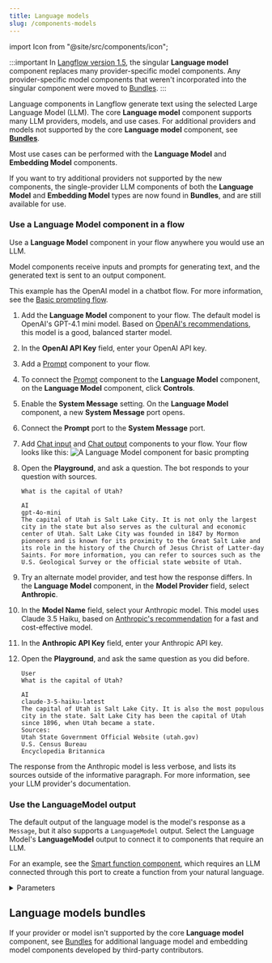```yaml
---
title: Language models
slug: /components-models
---
```


import Icon from "@site/src/components/icon";

:::important
In [Langflow version 1.5](/release-notes), the singular **Language model** component replaces many provider-specific model components. Any provider-specific model components that weren't incorporated into the singular component were moved to [Bundles](/components-bundle-components).
:::

Language components in Langflow generate text using the selected Large Language Model (LLM). The core **Language model** component supports many LLM providers, models, and use cases. For additional providers and models not supported by the core **Language model** component, see [**Bundles**](/components-bundle-components).

Most use cases can be performed with the **Language Model** and **Embedding Model** components.

If you want to try additional providers not supported by the new components, the single-provider LLM components of both the **Language Model** and **Embedding Model** types are now found in **Bundles**, and are still available for use.

### Use a Language Model component in a flow

Use a **Language Model** component in your flow anywhere you would use an LLM.

Model components receive inputs and prompts for generating text, and the generated text is sent to an output component.

This example has the OpenAI model in a chatbot flow. For more information, see the [Basic prompting flow](/basic-prompting).

1. Add the **Language Model** component to your flow.
The default model is OpenAI's GPT-4.1 mini model. Based on [OpenAI's recommendations](https://platform.openai.com/docs/models/gpt-4.1-mini), this model is a good, balanced starter model.
2. In the **OpenAI API Key** field, enter your OpenAI API key.
3. Add a [Prompt](/components-prompts) component to your flow.
4. To connect the [Prompt](/components-prompts) component to the **Language Model** component, on the **Language Model** component, click **Controls**.
5. Enable the **System Message** setting.
On the **Language Model** component, a new **System Message** port opens.
6. Connect the **Prompt** port to the **System Message** port.
7. Add [Chat input](/components-io#chat-input) and [Chat output](/components-io#chat-output) components to your flow.
Your flow looks like this:
![A Language Model component for basic prompting](/img/component-language-model.png)

8. Open the **Playground**, and ask a question.
The bot responds to your question with sources.

    ```
    What is the capital of Utah?

    AI
    gpt-4o-mini
    The capital of Utah is Salt Lake City. It is not only the largest city in the state but also serves as the cultural and economic center of Utah. Salt Lake City was founded in 1847 by Mormon pioneers and is known for its proximity to the Great Salt Lake and its role in the history of the Church of Jesus Christ of Latter-day Saints. For more information, you can refer to sources such as the U.S. Geological Survey or the official state website of Utah.
    ```

9. Try an alternate model provider, and test how the response differs.
In the **Language Model** component, in the **Model Provider** field, select **Anthropic**.
10. In the **Model Name** field, select your Anthropic model.
This model uses Claude 3.5 Haiku, based on [Anthropic's recommendation](https://docs.anthropic.com/en/docs/about-claude/models/choosing-a-model) for a fast and cost-effective model.
11. In the **Anthropic API Key** field, enter your Anthropic API key.
12. Open the **Playground**, and ask the same question as you did before.

    ```
    User
    What is the capital of Utah?

    AI
    claude-3-5-haiku-latest
    The capital of Utah is Salt Lake City. It is also the most populous city in the state. Salt Lake City has been the capital of Utah since 1896, when Utah became a state.
    Sources:
    Utah State Government Official Website (utah.gov)
    U.S. Census Bureau
    Encyclopedia Britannica
    ```

The response from the Anthropic model is less verbose, and lists its sources outside of the informative paragraph.
For more information, see your LLM provider's documentation.

### Use the LanguageModel output

The default output of the language model is the model's response as a `Message`, but it also supports a `LanguageModel` output.
Select the Language Model's **LanguageModel** output to connect it to components that require an LLM.

For an example, see the [Smart function component](/components-processing#smart-function), which requires an LLM connected through this port to create a function from your natural language.

<details>
<summary>Parameters</summary>

**Inputs**

| Name | Type | Description |
|------|------|-------------|
| provider | String | The model provider to use. |
| model_name | String | The name of the model to use. Options depend on the selected provider. |
| api_key | SecretString | The API Key for authentication with the selected provider. |
| input_value | String | The input text to send to the model. |
| system_message | String | A system message that helps set the behavior of the assistant. |
| stream | Boolean | Whether to stream the response. Default: `False`. |

**Outputs**

| Name | Type | Description |
|------|------|-------------|
| model | LanguageModel | An instance of Chat configured with the specified parameters. |

</details>

## Language models bundles

If your provider or model isn't supported by the core **Language model** component, see [Bundles](/components-bundle-components) for additional language model and embedding model components developed by third-party contributors.